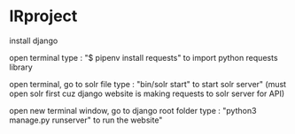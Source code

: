 # IRproject

install django 

open terminal type : "$ pipenv install requests" to import python requests library

open terminal, go to solr file type : "bin/solr start" to start solr server" (must open solr first cuz django website
is making requests to solr server for API)
 
open new terminal window, go to django root folder type : "python3 manage.py runserver" to run the website"
